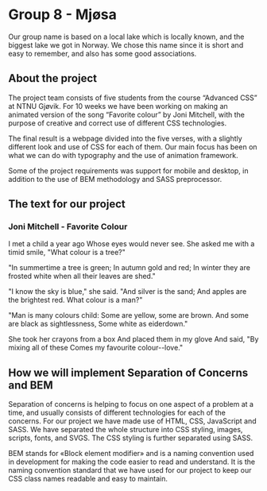 # Group 8 - Mjøsa
Our group name is based on a local lake which is locally known, and the biggest lake we got in Norway. We chose this name since it is short and easy to remember, and also has some good associations.

## About the project
The project team consists of five students from the course “Advanced CSS” at NTNU Gjøvik. For 10 weeks we have been working on making an animated version of the song “Favorite colour” by Joni Mitchell, with the purpose of creative and correct use of different CSS technologies.  

The final result is a webpage divided into the five verses, with a slightly different look and use of CSS for each of them. Our main focus has been on what we can do with typography and the use of animation framework. 

Some of the project requirements was support for mobile and desktop, in addition to the use of BEM methodology and SASS preprocessor.

## The text for our project

### Joni Mitchell - Favorite Colour
I met a child a year ago
Whose eyes would never see.
She asked me with a timid smile,
"What colour is a tree?"

"In summertime a tree is green;
In autumn gold and red;
In winter they are frosted white
when all their leaves are shed."

"I know the sky is blue," she said.
"And silver is the sand;
And apples are the brightest red.
What colour is a man?"

"Man is many colours child:
Some are yellow, some are brown.
And some are black as sightlessness,
Some white as eiderdown."

She took her crayons from a box
And placed them in my glove
And said, "By mixing all of these
Comes my favourite colour--love."

## How we will implement Separation of Concerns and BEM
Separation of concerns is helping to focus on one aspect of a problem at a time, and usually consists of different technologies for each of the concerns. For our project we have made use of HTML, CSS, JavaScript and SASS. We have separated the whole structure into CSS styling, images, scripts, fonts, and SVGS. The CSS styling is further separated using SASS. 

BEM stands for «Block element modifier» and is a naming convention used in development for making the code easier to read and understand. It is the naming convention standard that we have used for our project to keep our CSS class names readable and easy to maintain.